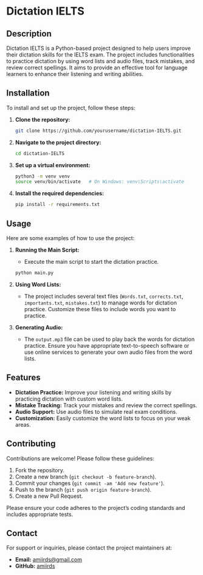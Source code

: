
# Dictation IELTS

## Description

Dictation IELTS is a Python-based project designed to help users improve their dictation skills for the IELTS exam. The project includes functionalities to practice dictation by using word lists and audio files, track mistakes, and review correct spellings. It aims to provide an effective tool for language learners to enhance their listening and writing abilities.

## Installation

To install and set up the project, follow these steps:

1. **Clone the repository:**
   ```bash
   git clone https://github.com/yourusername/dictation-IELTS.git
   ```

2. **Navigate to the project directory:**
   ```bash
   cd dictation-IELTS
   ```

3. **Set up a virtual environment:**
   ```bash
   python3 -m venv venv
   source venv/bin/activate   # On Windows: venv\Scripts\activate
   ```

4. **Install the required dependencies:**
   ```bash
   pip install -r requirements.txt
   ```

## Usage

Here are some examples of how to use the project:

1. **Running the Main Script:**
   - Execute the main script to start the dictation practice.
   ```bash
   python main.py
   ```

2. **Using Word Lists:**
   - The project includes several text files (`Words.txt`, `corrects.txt`, `importants.txt`, `mistakes.txt`) to manage words for dictation practice. Customize these files to include words you want to practice.

3. **Generating Audio:**
   - The `output.mp3` file can be used to play back the words for dictation practice. Ensure you have appropriate text-to-speech software or use online services to generate your own audio files from the word lists.

## Features

- **Dictation Practice:** Improve your listening and writing skills by practicing dictation with custom word lists.
- **Mistake Tracking:** Track your mistakes and review the correct spellings.
- **Audio Support:** Use audio files to simulate real exam conditions.
- **Customization:** Easily customize the word lists to focus on your weak areas.

## Contributing

Contributions are welcome! Please follow these guidelines:

1. Fork the repository.
2. Create a new branch (`git checkout -b feature-branch`).
3. Commit your changes (`git commit -am 'Add new feature'`).
4. Push to the branch (`git push origin feature-branch`).
5. Create a new Pull Request.

Please ensure your code adheres to the project’s coding standards and includes appropriate tests.

## Contact

For support or inquiries, please contact the project maintainers at:

- **Email:** amiirds@gmail.com
- **GitHub:** [amiirds](https://github.com/amiirds)
